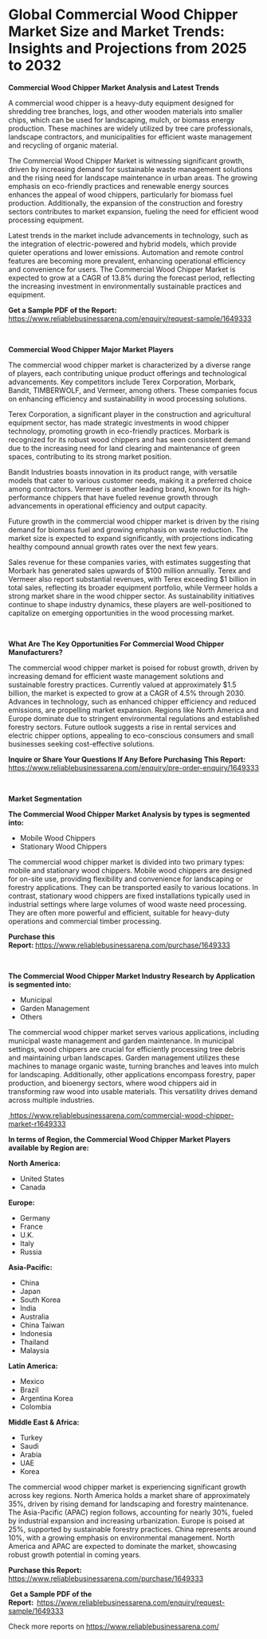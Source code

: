 <p><h1>Global Commercial Wood Chipper Market Size and Market Trends: Insights and Projections from 2025 to 2032</h1></p><p><strong>Commercial Wood Chipper Market Analysis and Latest Trends</strong></p>
<p><p>A commercial wood chipper is a heavy-duty equipment designed for shredding tree branches, logs, and other wooden materials into smaller chips, which can be used for landscaping, mulch, or biomass energy production. These machines are widely utilized by tree care professionals, landscape contractors, and municipalities for efficient waste management and recycling of organic material.</p><p>The Commercial Wood Chipper Market is witnessing significant growth, driven by increasing demand for sustainable waste management solutions and the rising need for landscape maintenance in urban areas. The growing emphasis on eco-friendly practices and renewable energy sources enhances the appeal of wood chippers, particularly for biomass fuel production. Additionally, the expansion of the construction and forestry sectors contributes to market expansion, fueling the need for efficient wood processing equipment.</p><p>Latest trends in the market include advancements in technology, such as the integration of electric-powered and hybrid models, which provide quieter operations and lower emissions. Automation and remote control features are becoming more prevalent, enhancing operational efficiency and convenience for users. The Commercial Wood Chipper Market is expected to grow at a CAGR of 13.8% during the forecast period, reflecting the increasing investment in environmentally sustainable practices and equipment.</p></p>
<p><strong>Get a Sample PDF of the Report:&nbsp;</strong> <a href="https://www.reliablebusinessarena.com/enquiry/request-sample/1649333?utm_campaign=3492&utm_medium=2&utm_source=Github&utm_content=ia&utm_term=09042025&utm_id=commercial-wood-chipper">https://www.reliablebusinessarena.com/enquiry/request-sample/1649333</a></p>
<p>&nbsp;</p>
<p><strong>Commercial Wood Chipper Major Market Players</strong></p>
<p><p>The commercial wood chipper market is characterized by a diverse range of players, each contributing unique product offerings and technological advancements. Key competitors include Terex Corporation, Morbark, Bandit, TIMBERWOLF, and Vermeer, among others. These companies focus on enhancing efficiency and sustainability in wood processing solutions.</p><p>Terex Corporation, a significant player in the construction and agricultural equipment sector, has made strategic investments in wood chipper technology, promoting growth in eco-friendly practices. Morbark is recognized for its robust wood chippers and has seen consistent demand due to the increasing need for land clearing and maintenance of green spaces, contributing to its strong market position.</p><p>Bandit Industries boasts innovation in its product range, with versatile models that cater to various customer needs, making it a preferred choice among contractors. Vermeer is another leading brand, known for its high-performance chippers that have fueled revenue growth through advancements in operational efficiency and output capacity.</p><p>Future growth in the commercial wood chipper market is driven by the rising demand for biomass fuel and growing emphasis on waste reduction. The market size is expected to expand significantly, with projections indicating healthy compound annual growth rates over the next few years.</p><p>Sales revenue for these companies varies, with estimates suggesting that Morbark has generated sales upwards of $100 million annually. Terex and Vermeer also report substantial revenues, with Terex exceeding $1 billion in total sales, reflecting its broader equipment portfolio, while Vermeer holds a strong market share in the wood chipper sector. As sustainability initiatives continue to shape industry dynamics, these players are well-positioned to capitalize on emerging opportunities in the wood processing market.</p></p>
<p>&nbsp;</p>
<p><strong>What Are The Key Opportunities For Commercial Wood Chipper Manufacturers?</strong></p>
<p><p>The commercial wood chipper market is poised for robust growth, driven by increasing demand for efficient waste management solutions and sustainable forestry practices. Currently valued at approximately $1.5 billion, the market is expected to grow at a CAGR of 4.5% through 2030. Advances in technology, such as enhanced chipper efficiency and reduced emissions, are propelling market expansion. Regions like North America and Europe dominate due to stringent environmental regulations and established forestry sectors. Future outlook suggests a rise in rental services and electric chipper options, appealing to eco-conscious consumers and small businesses seeking cost-effective solutions.</p></p>
<p><strong>Inquire or Share Your Questions If Any Before Purchasing This Report:</strong> <a href="https://www.reliablebusinessarena.com/enquiry/pre-order-enquiry/1649333?utm_campaign=3492&utm_medium=2&utm_source=Github&utm_content=ia&utm_term=09042025&utm_id=commercial-wood-chipper">https://www.reliablebusinessarena.com/enquiry/pre-order-enquiry/1649333</a></p>
<p>&nbsp;</p>
<p><strong>Market Segmentation</strong></p>
<p><strong>The Commercial Wood Chipper Market Analysis by types is segmented into:</strong></p>
<p><ul><li>Mobile Wood Chippers</li><li>Stationary Wood Chippers</li></ul></p>
<p><p>The commercial wood chipper market is divided into two primary types: mobile and stationary wood chippers. Mobile wood chippers are designed for on-site use, providing flexibility and convenience for landscaping or forestry applications. They can be transported easily to various locations. In contrast, stationary wood chippers are fixed installations typically used in industrial settings where large volumes of wood waste need processing. They are often more powerful and efficient, suitable for heavy-duty operations and commercial timber processing.</p></p>
<p><strong>Purchase this Report:&nbsp;</strong><a href="https://www.reliablebusinessarena.com/purchase/1649333?utm_campaign=3492&utm_medium=2&utm_source=Github&utm_content=ia&utm_term=09042025&utm_id=commercial-wood-chipper">https://www.reliablebusinessarena.com/purchase/1649333</a></p>
<p>&nbsp;</p>
<p><strong>The Commercial Wood Chipper Market Industry Research by Application is segmented into:</strong></p>
<p><ul><li>Municipal</li><li>Garden Management</li><li>Others</li></ul></p>
<p><p>The commercial wood chipper market serves various applications, including municipal waste management and garden maintenance. In municipal settings, wood chippers are crucial for efficiently processing tree debris and maintaining urban landscapes. Garden management utilizes these machines to manage organic waste, turning branches and leaves into mulch for landscaping. Additionally, other applications encompass forestry, paper production, and bioenergy sectors, where wood chippers aid in transforming raw wood into usable materials. This versatility drives demand across multiple industries.</p></p>
<p><a href="https://www.reliablebusinessarena.com/commercial-wood-chipper-market-r1649333?utm_campaign=3492&utm_medium=2&utm_source=Github&utm_content=ia&utm_term=09042025&utm_id=commercial-wood-chipper">&nbsp;https://www.reliablebusinessarena.com/commercial-wood-chipper-market-r1649333</a></p>
<p><strong>In terms of Region, the Commercial Wood Chipper Market Players available by Region are:</strong></p>
<p>
    <p> <strong> North America: </strong>
        <ul>
            <li>United States</li>
            <li>Canada</li>
        </ul>
        </p> 
    <p> <strong> Europe: </strong>
        <ul>
            <li>Germany</li>
            <li>France</li>
            <li>U.K.</li>
            <li>Italy</li>
            <li>Russia</li>
        </ul>
        </p> 
    <p> <strong> Asia-Pacific: </strong>
        <ul>
            <li>China</li>
            <li>Japan</li>
            <li>South Korea</li>
            <li>India</li>
            <li>Australia</li>
            <li>China Taiwan</li>
            <li>Indonesia</li>
            <li>Thailand</li>
            <li>Malaysia</li>
        </ul>
        </p> 
    <p> <strong> Latin America: </strong>
        <ul>
            <li>Mexico</li>
            <li>Brazil</li>
            <li>Argentina Korea</li>
            <li>Colombia</li>
        </ul>
        </p> 
    <p> <strong> Middle East & Africa: </strong>
        <ul>
            <li>Turkey</li>
            <li>Saudi</li>
            <li>Arabia</li>
            <li>UAE</li>
            <li>Korea</li>
        </ul>
    </p>
    </p>
<p><p>The commercial wood chipper market is experiencing significant growth across key regions. North America holds a market share of approximately 35%, driven by rising demand for landscaping and forestry maintenance. The Asia-Pacific (APAC) region follows, accounting for nearly 30%, fueled by industrial expansion and increasing urbanization. Europe is poised at 25%, supported by sustainable forestry practices. China represents around 10%, with a growing emphasis on environmental management. North America and APAC are expected to dominate the market, showcasing robust growth potential in coming years.</p></p>
<p><strong>Purchase this Report: </strong><a href="https://www.reliablebusinessarena.com/purchase/1649333?utm_campaign=3492&utm_medium=2&utm_source=Github&utm_content=ia&utm_term=09042025&utm_id=commercial-wood-chipper">https://www.reliablebusinessarena.com/purchase/1649333</a></p>
<p>&nbsp;<strong>Get a Sample PDF of the Report:&nbsp;&nbsp;</strong><a href="https://www.reliablebusinessarena.com/enquiry/request-sample/1649333?utm_campaign=3492&utm_medium=2&utm_source=Github&utm_content=ia&utm_term=09042025&utm_id=commercial-wood-chipper">https://www.reliablebusinessarena.com/enquiry/request-sample/1649333</a></p>
<p><strong></strong></p>
<p>Check more reports on <a href="https://www.reliablebusinessarena.com/?utm_campaign=3492&utm_medium=2&utm_source=Github&utm_content=ia&utm_term=09042025&utm_id=commercial-wood-chipper">https://www.reliablebusinessarena.com/</a></p>